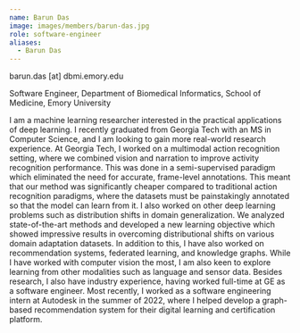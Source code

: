```yaml
---
name: Barun Das
image: images/members/barun-das.jpg
role: software-engineer
aliases:
  - Barun Das
---
```


barun.das [at] dbmi.emory.edu

Software Engineer, Department of Biomedical Informatics, School of Medicine, Emory University

I am a machine learning researcher interested in the practical applications of deep learning. I recently graduated from Georgia Tech with an MS in Computer Science, and I am looking to gain more real-world research experience.
At Georgia Tech, I worked on a multimodal action recognition setting, where we combined vision and narration to improve activity recognition performance. This was done in a semi-supervised paradigm which eliminated the need for accurate, frame-level annotations. This meant that our method was significantly cheaper compared to traditional action recognition paradigms, where the datasets must be painstakingly annotated so that the model can learn from it.
I also worked on other deep learning problems such as distribution shifts in domain generalization. We analyzed state-of-the-art methods and developed a new learning objective which showed impressive results in overcoming distributional shifts on various domain adaptation datasets. In addition to this, I have also worked on recommendation systems, federated learning, and knowledge graphs. While I have worked with computer vision the most, I am also keen to explore learning from other modalities such as language and sensor data.
Besides research, I also have industry experience, having worked full-time at GE as a software engineer. Most recently, I worked as a software engineering intern at Autodesk in the summer of 2022, where I helped develop a graph-based recommendation system for their digital learning and certification platform.